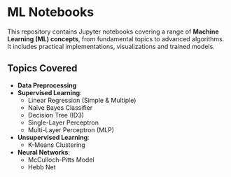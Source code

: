 # ML Notebooks

This repository contains Jupyter notebooks covering a range of **Machine Learning (ML) concepts**, from fundamental topics to advanced algorithms. It includes practical implementations, visualizations and trained models.

## Topics Covered
- **Data Preprocessing**
- **Supervised Learning**:
  - Linear Regression (Simple & Multiple)
  - Naïve Bayes Classifier
  - Decision Tree (ID3)
  - Single-Layer Perceptron
  - Multi-Layer Perceptron (MLP)
- **Unsupervised Learning**:
  - K-Means Clustering
- **Neural Networks**:
  - McCulloch-Pitts Model
  - Hebb Net



